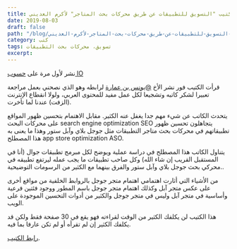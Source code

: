 ```yaml
---
title: كتيب "التسويق للتطبيقات عن طريق محركات بحث المتاجر" لأكرم العديني
date: 2019-08-03
draft: false
path: "/blog/كتيب-التسويق-للتطبيقات-عن-طريق-محركات-بحث-المتاجر-لأكرم-العديني"
category: كتب
tags: تسويق، محركات بحث التطبيقات
excerpt:
---
```


نشر لأول مرة على [حسوب IO](https://io.hsoub.com/marketing/93734-%D9%83%D8%AA%D9%8A%D8%A8-%D8%A7%D9%84%D8%AA%D8%B3%D9%88%D9%8A%D9%82-%D9%84%D9%84%D8%AA%D8%B7%D8%A8%D9%8A%D9%82%D8%A7%D8%AA-%D8%B9%D9%86-%D8%B7%D8%B1%D9%8A%D9%82-%D9%85%D8%AD%D8%B1%D9%83%D8%A7%D8%AA-%D8%A8%D8%AD%D8%AB-%D8%A7%D9%84%D9%85%D8%AA%D8%A7%D8%AC%D8%B1-%D9%84%D8%A3%D9%83%D8%B1%D9%85-%D8%A7%D9%84%D8%B9%D8%AF%D9%8A%D9%86%D9%8A)

قرأت الكتيب فور نشر الأخ [@يونس بن عمارة](https://io.hsoub.com/u/%D9%8A%D9%88%D9%86%D8%B3-%D8%A8%D9%86-%D8%B9%D9%85%D8%A7%D8%B1%D8%A9)‍ لرابطه وهو الذي نصحني بعمل مراجعة تعبيرا لشكر كاتبه وتشجيعا لكل عمل مفيد للمحتوى العربي، ولولا انقطاع الإنترنت (الزفت) عندنا لما تأخرت.

يتحدث الكاتب عن شيء مهم جدا يغفل عنه الكثير. مقابل الاهتمام بتحسين ظهور المواقع على محركات البحث search engine optimization SEO يتجاهلون تحسين ظهور تطبيقاتهم في محركات بحث متاجر التطبيقات مثل جوجل بلاي وآبل ستور وهذا ما يعنى به هذا المصطلح app store optimization ASO.

يتناول الكاتب هذا المصطلح في دراسة عملية ويوضح لكل مبرمج تطبيقات جوال (أنا في المستقبل القريب إن شاء الله) وكل صاحب تطبيقات ما يجب عمله ليرتفع تطبيقه في محركي بحث جوجل بلاي وآبل ستور والفرق بينهما مع الكثير من الرسومات التوضيحية..

من الأشياء التي أثارت اهتمامي اهتمام متجر جوجل بالروابط الخلفية من مواقع أخرى على عكس متجر آبل وكذلك اهتمام متجر جوجل باسم المطور ووجود فئتين فرعية وأساسية في متجر آبل وليس في متجر جوجل والكثير من أدوات التحسين الموجودة على الويب.

هذا الكتيب لن يكلفك الكثير من الوقت لقراءته فهو يقع في 30 صفحة فقط ولكن قد يكلفك الكثير إن لم تقرأه أو لم تكن عارفا بما فيه.

[رابط الكتيب](https://us3.campaign-archive.com/?u=6edc35f2973e11b5ed30a7f0a&id=2859c8ee3f&e=35fcf74777).